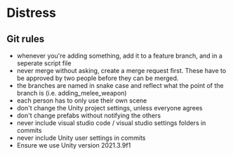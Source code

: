 # Distress
## Git rules
- whenever you're adding something, add it to a feature branch, and in a seperate script file
- never merge without asking, create a merge request first. These have to be approved by two people before they can be merged.
- the branches are named in snake case and reflect what the point of the branch is (i.e. adding_melee_weapon)
- each person has to only use their own scene
- don't change the Unity project settings, unless everyone agrees
- don't change prefabs without notifying the others
- never include visual studio code / visual studio settings folders in commits
- never include Unity user settings in commits
- Ensure we use Unity version 2021.3.9f1
